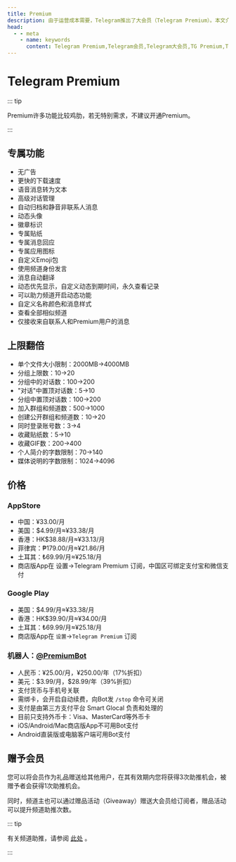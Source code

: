 ```yaml
---
title: Premium
description: 由于运营成本需要，Telegram推出了大会员（Telegram Premium）。本文介绍了Telegram大会员的专属功能，以及Telegram大会员开通方法和价格。访问TGwiki - Telegram知识库，了解更多Telegram使用技巧。
head:
  - - meta
    - name: keywords
      content: Telegram Premium,Telegram会员,Telegram大会员,TG Premium,TG会员,TG大会员,电报Premium,电报会员,电报大会员,TGwiki,Telegram知识库
---
```


# Telegram Premium

::: tip

Premium许多功能比较鸡肋，若无特别需求，不建议开通Premium。

:::

## 专属功能

- 无广告
- 更快的下载速度
- 语音消息转为文本
- 高级对话管理
- 自动归档和静音非联系人消息
- 动态头像
- 徽章标识
- 专属贴纸
- 专属消息回应
- 专属应用图标
- 自定义Emoji包
- 使用频道身份发言
- 消息自动翻译
- 动态优先显示，自定义动态到期时间，永久查看记录
- 可以助力频道开启动态功能
- 自定义名称颜色和消息样式
- 查看全部相似频道
- 仅接收来自联系人和Premium用户的消息

## 上限翻倍

- 单个文件大小限制：2000MB->4000MB
- 分组上限数：10->20
- 分组中的对话数：100->200
- "对话"中置顶对话数：5->10
- 分组中置顶对话数：100->200
- 加入群组和频道数：500->1000
- 创建公开群组和频道数：10->20
- 同时登录账号数：3->4
- 收藏贴纸数：5->10
- 收藏GIF数：200->400
- 个人简介的字数限制：70->140
- 媒体说明的字数限制：1024->4096

## 价格

### AppStore

- 中国：¥33.00/月
- 美国：$4.99/月≈¥33.38/月
- 香港：HK$38.88/月≈¥33.13/月
- 菲律宾：₱179.00/月≈¥21.86/月
- 土耳其：₺69.99/月≈¥25.18/月
- 商店版App在 设置->Telegram Premium 订阅，中国区可绑定支付宝和微信支付

### Google Play

- 美国：$4.99/月≈¥33.38/月
- 香港：HK$39.90/月≈¥34.00/月
- 土耳其：₺69.99/月≈¥25.18/月
- 商店版App在 `设置`->`Telegram Premium` 订阅

### 机器人：[@PremiumBot](https://t.me/PremiumBot)

- 人民币：¥25.00/月，¥250.00/年（17%折扣）
- 美元：\$3.99/月，\$28.99/年（39%折扣）
- 支付货币与手机号关联
- 需绑卡，会开启自动续费，向Bot发 ```/stop``` 命令可关闭
- 支付是由第三方支付平台 Smart Glocal 负责和处理的
- 目前只支持外币卡：Visa、MasterCard等外币卡
- iOS/Android/Mac商店版App不可用Bot支付
- Android直装版或电脑客户端可用Bot支付

## 赠予会员

您可以将会员作为礼品赠送给其他用户，在其有效期内您将获得3次助推机会，被赠予者会获得1次助推机会。

同时，频道主也可以通过赠品活动（Giveaway）赠送大会员给订阅者，赠品活动可以提升频道助推次数。

::: tip

有关频道助推，请参阅 [此处](/tgwiki/boost) 。

:::


